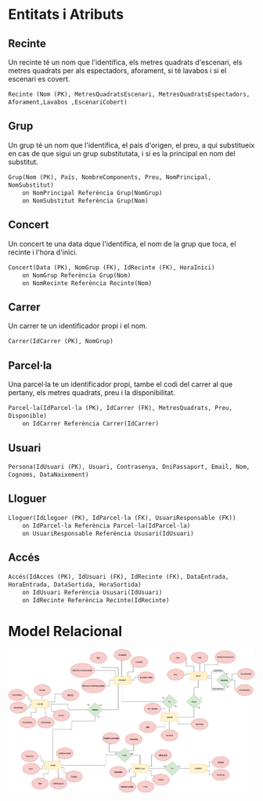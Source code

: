 # Entitats i Atributs

## Recinte
Un recinte té un nom que l'identifica, els metres quadrats d'escenari, els metres quadrats per als espectadors, aforament, si té lavabos i si el escenari es covert.    

    Recinte (Nom (PK), MetresQuadratsEscenari, MetresQuadratsEspectadors, Aforament,Lavabos ,EscenariCobert)

## Grup
Un grup té un nom que l'identifica, el pais d'origen, el preu, a qui substitueix en cas de que sigui un grup substitutata, i si es la principal en nom del substitut.    

    Grup(Nom (PK), País, NombreComponents, Preu, NomPrincipal, NomSubstitut)
        on NomPrincipal Referència Grup(NomGrup)
        on NomSubstitut Referència Grup(Nom)

## Concert
Un concert te una data dque l'identifica, el nom de la grup que toca, el recinte i l'hora d'inici.   

    Concert(Data (PK), NomGrup (FK), IdRecinte (FK), HoraInici)
        on NomGrup Referència Grup(Nom)
        on NomRecinte Referència Recinte(Nom)

## Carrer
Un carrer te un identificador propi i el nom.  

    Carrer(IdCarrer (PK), NomGrup)

## Parcel·la
Una parcel·la te un identificador propi, tambe el codi del carrer al que pertany, els metres quadrats, preu i la disponibilitat.  

    Parcel·la(IdParcel·la (PK), IdCarrer (FK), MetresQuadrats, Preu, Disponible)
        on IdCarrer Referència Carrer(IdCarrer)


## Usuari
    Persona(IdUsuari (PK), Usuari, Contrasenya, DniPassaport, Email, Nom, Cognoms, DataNaixement)

## Lloguer
    Lloguer(IdLloguer (PK), IdParcel·la (FK), UsuariResponsable (FK))
        on IdParcel·la Referència Parcel·la(IdParcel·la)
        on UsuariResponsable Referència Ususari(IdUsuari)


## Accés
    Accés(IdAcces (PK), IdUsuari (FK), IdRecinte (FK), DataEntrada, HoraEntrada, DataSortida, HoraSortida)
        on IdUsuari Referència Ususari(IdUsuari)
        on IdRecinte Referència Recinte(IdRecinte)

# Model Relacional

<a href="./DissenyDDBB.jpg">
    <img src="./DissenyDDBB.jpg">
</a>